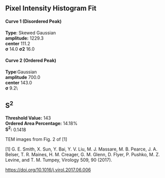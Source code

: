 ## Pixel Intensity Histogram Fit

#### Curve 1 (Disordered Peak)
**Type**: Skewed Gaussian\
**amplitude:** 1229.3\
**center** 111.2\
**σ** 14.0
**σ2** 16.0


#### Curve 2 (Ordered Peak)
**Type**:Gaussian\
**amplitude** 700.0\
**center** 143.0\
**σ** 9.2\


## S<sup>2</sup>
**Threshold Value:** 143\
**Ordered Area Percentage:** 14.18%\
**S<sup>2</sup>:** 0.1418


TEM images from Fig. 2 of [1]


[1] G. E. Smith, X. Sun, Y. Bai, Y. V. Liu, M. J. Massare, M. B. Pearce, J. A. Belser, T. R. Maines, H. M. Creager, G. M. Glenn, D. Flyer, P. Pushko, M. Z. Levine, and T. M. Tumpey, Virology 509, 90 (2017).

https://doi.org/10.1016/j.virol.2017.06.006
